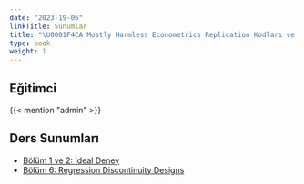 ```yaml
---
date: "2023-19-06"
linkTitle: Sunumlar 
title: "\U0001F4CA Mostly Harmless Econometrics Replication Kodları ve Ders Notları"
type: book
weight: 1
---
```


## Eğitimci

{{< mention "admin" >}}

## Ders Sunumları

- [Bölüm 1 ve 2: İdeal Deney](https://rpubs.com/Utku/MHE2)
- [Bölüm 6: Regression Discontinuity Designs](https://rpubs.com/Utku/MHE6)
